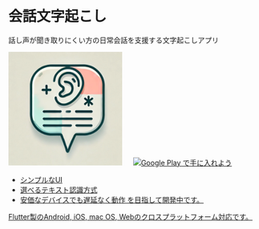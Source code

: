 # 会話文字起こし

話し声が聞き取りにくい方の日常会話を支援する文字起こしアプリ

<img src="assets/app_icons/icon_original.webp" alt="アプリアイコン" width=45%> &emsp; <a href='https://play.google.com/store/apps/details?id=net.keimag.chat_transcription&utm_source=https%3A%2F%2Fgithub.com%2Fkei-mag%2Fchat_transcription&pcampaignid=pcampaignidMKT-Other-global-all-co-prtnr-py-PartBadge-Mar2515-1'><img alt='Google Play で手に入れよう' src='https://play.google.com/intl/en_us/badges/static/images/badges/ja_badge_web_generic.png' width=45%/>

- シンプルなUI
- 選べるテキスト認識方式
- 安価なデバイスでも遅延なく動作
を目指して開発中です。

Flutter製のAndroid, iOS, mac OS, Webのクロスプラットフォーム対応です。
